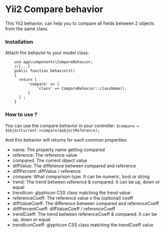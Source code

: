 # Yii2 Compare behavior
This Yii2 behavior, can help you to compare all fields between 2 objects from the same class.

### Installation
Attach the behavior to your model class:
```
    use app\components\CompareBehavior;
    //[...]
    public function behaviors()
    {
      return [
          'compare' => [
              'class' => CompareBehavior::className(),
          ]
      ] ;
    }
```
### How to use ?
You can use the compare behavior in your controller:
  `$compare = $objectCurrent->compare($objectReference);`
  
And this behavior will returns for each common properties:
* name: The property name getting compared
* reference: The reference value
* compared: The current object value
* diffValue: The difference between compared and reference
* diffPercent: diffValue / reference
* compare: What comparison type. It can be numeric, bool or string
* trend: The trend between reference & compared. It can be up, down or equal
* trendIcon: glyphicon CSS class matching the trend value
* referenceCoeff: The reference value x the (optional) coeff
* diffValueCoeff: The difference between compared and referenceCoeff
* diffPercentCoeff: diffValueCoeff / referenceCoeff
* trendCoeff: The trend between referenceCoeff & compared. It can be up, down or equal
* trendIconCoeff: glyphicon CSS class matching the trendCoeff value

